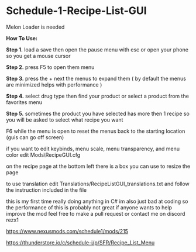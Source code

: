 # Schedule-1-Recipe-List-GUI

Melon Loader is needed

**How To Use:**

**Step 1.** load a save then open the pause menu with esc or open your phone so you get a mouse cursor

**Step 2.** press F5 to open them menu

**Step 3.** press the + next the menus to expand them ( by default the menus are minimized helps with performance )

**Step 4.** select drug type then find your product or select a product from the favorites menu

**Step 5.** sometimes the product you have selected has more then 1 recipe so you will be asked to select what recipe you want

F6 while the menu is open to reset the menus back to the starting location (guis can go off screen)

if you want to edit keybinds, menu scale, menu transparency, and menu color edit Mods\RecipeGUI.cfg

on the recipe page at the bottom left there is a box you can use to resize the page

to use translation edit Translations/RecipeListGUI_translations.txt and follow the instruction included in the file

this is my first time really doing anything in C# im also just bad at coding so the performance of this is probably not great if anyone wants to help improve the mod feel free to make a pull request or contact me on discord rezx1

https://www.nexusmods.com/schedule1/mods/215

https://thunderstore.io/c/schedule-i/p/SFR/Recipe_List_Menu
